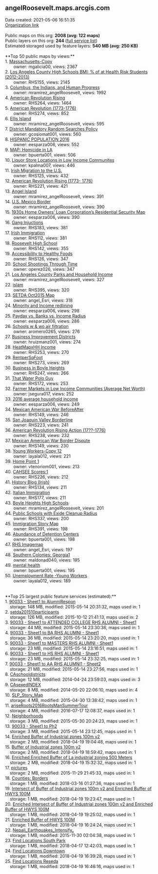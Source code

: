 <h2>angelRoosevelt.maps.arcgis.com</h2> Data created: 2021-05-06 16:51:35 <br /><a target='new' href='https://angelRoosevelt.maps.arcgis.com'>Organization link</a><br /><br />Public maps on this org: <b>2008 (avg: 122 maps)</b><br />Public layers on this org: <b>244 </b>(<a target='new' href='https://services.arcgis.com/r4guwVeGNzn2Vosp/ArcGIS/rest/services'>full service list</a>)<br />Estimated storaged used by feature layers: <b>540 MB (avg: 250 KB)</b><br /><br />**Top 50 public maps by views:**<br />  1. <a target='new' href='https://www.arcgis.com/home/item.html?id=0488849d24cd4786bc6e3bf9e8700698'>Massachusetts-Copy</a> <br />  &nbsp;&nbsp;&nbsp;&nbsp; &nbsp;&nbsp;owner: mgalicia00, views: 2367<br />  2. <a target='new' href='https://www.arcgis.com/home/item.html?id=5792d91db11743168f9273ac6b20a3b2'>Los Angeles County High Schools BMI: % of at Health Risk Students (2012-2013)</a> <br />  &nbsp;&nbsp;&nbsp;&nbsp; &nbsp;&nbsp;owner: RHS155, views: 2145<br />  3. <a target='new' href='https://www.arcgis.com/home/item.html?id=ae83d08a142e4fda81704d2f59a069a2'>Columbus, the Indians, and Human Progress</a> <br />  &nbsp;&nbsp;&nbsp;&nbsp; &nbsp;&nbsp;owner: mramirez_angelRoosevelt, views: 1992<br />  4. <a target='new' href='https://www.arcgis.com/home/item.html?id=ac0ded88f67b4396a2494c73ca8542a6'>American Revolution Rising </a> <br />  &nbsp;&nbsp;&nbsp;&nbsp; &nbsp;&nbsp;owner: RHS264, views: 1464<br />  5. <a target='new' href='https://www.arcgis.com/home/item.html?id=5ad52bfde8f9438bba72bb41c4adad1e'>American Revolution (1773-1776)</a> <br />  &nbsp;&nbsp;&nbsp;&nbsp; &nbsp;&nbsp;owner: RHS274, views: 852<br />  6. <a target='new' href='https://www.arcgis.com/home/item.html?id=f89fcb5d5ec1445396e8d833ac976d2d'>Ellis Island</a> <br />  &nbsp;&nbsp;&nbsp;&nbsp; &nbsp;&nbsp;owner: mramirez_angelRoosevelt, views: 595<br />  7. <a target='new' href='https://www.arcgis.com/home/item.html?id=404bfa22a7aa42f1bc9b1a3f6567b832'>District Mandatory Random Searches Policy</a> <br />  &nbsp;&nbsp;&nbsp;&nbsp; &nbsp;&nbsp;owner: gcosiomat001, views: 560<br />  8. <a target='new' href='https://www.arcgis.com/home/item.html?id=ace58b337e7f4145bb12c081e28ab18b'> HISPANIC POPULATION 2016</a> <br />  &nbsp;&nbsp;&nbsp;&nbsp; &nbsp;&nbsp;owner: eesparza006, views: 552<br />  9. <a target='new' href='https://www.arcgis.com/home/item.html?id=5990468699f84ca9924cfdb90e9369a0'>MAP: Homicide in LA</a> <br />  &nbsp;&nbsp;&nbsp;&nbsp; &nbsp;&nbsp;owner: bpuerta001, views: 506<br />  10. <a target='new' href='https://www.arcgis.com/home/item.html?id=528c6d1b40f1414fbb2940cb62f20658'>Liquor Store Locations in Low Income Communites</a> <br />  &nbsp;&nbsp;&nbsp;&nbsp; &nbsp;&nbsp;owner: kpalma007, views: 446<br />  11. <a target='new' href='https://www.arcgis.com/home/item.html?id=7534759e888f41899bcaad9cb39eb1bd'>Irish Migration to the U.S.</a> <br />  &nbsp;&nbsp;&nbsp;&nbsp; &nbsp;&nbsp;owner: RHS125, views: 432<br />  12. <a target='new' href='https://www.arcgis.com/home/item.html?id=34c62349ba774352a83297d37931f2e8'>American Revolution Rising (1773- 1776)</a> <br />  &nbsp;&nbsp;&nbsp;&nbsp; &nbsp;&nbsp;owner: RHS221, views: 421<br />  13. <a target='new' href='https://www.arcgis.com/home/item.html?id=04ffb8517f0d4ab7acd60fb64c2f12ad'>Angel Island</a> <br />  &nbsp;&nbsp;&nbsp;&nbsp; &nbsp;&nbsp;owner: mramirez_angelRoosevelt, views: 391<br />  14. <a target='new' href='https://www.arcgis.com/home/item.html?id=78ccac40d6c943acaee47e7ed2f5fc5c'>U.S. Mexico Border</a> <br />  &nbsp;&nbsp;&nbsp;&nbsp; &nbsp;&nbsp;owner: mramirez_angelRoosevelt, views: 390<br />  15. <a target='new' href='https://www.arcgis.com/home/item.html?id=c5b4533045ad4829bc8fa27466ca4aee'>1930s Home Owners’ Loan Corporation’s Residential Security Map</a> <br />  &nbsp;&nbsp;&nbsp;&nbsp; &nbsp;&nbsp;owner: eesparza006, views: 390<br />  16. <a target='new' href='https://www.arcgis.com/home/item.html?id=b84e8336d66b4be491179360a6941f03'>Gang Injuctions</a> <br />  &nbsp;&nbsp;&nbsp;&nbsp; &nbsp;&nbsp;owner: RHS183, views: 381<br />  17. <a target='new' href='https://www.arcgis.com/home/item.html?id=89750c01a5d94895b5667b558feee6f7'>Irish Immigration</a> <br />  &nbsp;&nbsp;&nbsp;&nbsp; &nbsp;&nbsp;owner: RHS112, views: 381<br />  18. <a target='new' href='https://www.arcgis.com/home/item.html?id=89751ae1a08f45078644aa222db89338'>Roosevelt High School</a> <br />  &nbsp;&nbsp;&nbsp;&nbsp; &nbsp;&nbsp;owner: RHS142, views: 355<br />  19. <a target='new' href='https://www.arcgis.com/home/item.html?id=76c95cf5d8914b2ea0d4be202a5ce46f'>Accessibility to Healthy Foods</a> <br />  &nbsp;&nbsp;&nbsp;&nbsp; &nbsp;&nbsp;owner: RHS126, views: 347<br />  20. <a target='new' href='https://www.arcgis.com/home/item.html?id=82c934c99a5647e68ea547f00926605d'>School Shootings Through Time</a> <br />  &nbsp;&nbsp;&nbsp;&nbsp; &nbsp;&nbsp;owner: operez026, views: 347<br />  21. <a target='new' href='https://www.arcgis.com/home/item.html?id=d0d7703b4c3d4c9a9353043ccc187470'>Los Angeles County Parks and Household Income</a> <br />  &nbsp;&nbsp;&nbsp;&nbsp; &nbsp;&nbsp;owner: mramirez_angelRoosevelt, views: 327<br />  22. <a target='new' href='https://www.arcgis.com/home/item.html?id=98973069030f4304a4a3b18a5f39dfa0'>islam</a> <br />  &nbsp;&nbsp;&nbsp;&nbsp; &nbsp;&nbsp;owner: RHS395, views: 320<br />  23. <a target='new' href='https://www.arcgis.com/home/item.html?id=587f9c4db15c435d96e9d6aabc6ff256'>SETDA Oct2015 Map</a> <br />  &nbsp;&nbsp;&nbsp;&nbsp; &nbsp;&nbsp;owner: angel_Esri, views: 318<br />  24. <a target='new' href='https://www.arcgis.com/home/item.html?id=47d5810a5a01461f814183c5186964b9'>Minority and Income redlining</a> <br />  &nbsp;&nbsp;&nbsp;&nbsp; &nbsp;&nbsp;owner: eesparza006, views: 298<br />  25. <a target='new' href='https://www.arcgis.com/home/item.html?id=6fb7bb775262428e9ecd2273bc32af48'>Payday vs. Banks vs. Income Radius </a> <br />  &nbsp;&nbsp;&nbsp;&nbsp; &nbsp;&nbsp;owner: eesparza006, views: 286<br />  26. <a target='new' href='https://www.arcgis.com/home/item.html?id=9b48f160095c43d58b881336ed848fcf'>Schools w & wo air filtration</a> <br />  &nbsp;&nbsp;&nbsp;&nbsp; &nbsp;&nbsp;owner: aromero0265, views: 276<br />  27. <a target='new' href='https://www.arcgis.com/home/item.html?id=ca3faada284a49d282c2a1fdff85716a'>Business Improvement Districts</a> <br />  &nbsp;&nbsp;&nbsp;&nbsp; &nbsp;&nbsp;owner: hruizmanz001, views: 274<br />  28. <a target='new' href='https://www.arcgis.com/home/item.html?id=2381ceae7ce443fcb271d16fb53c6a3d'>HeatMapxHH Income</a> <br />  &nbsp;&nbsp;&nbsp;&nbsp; &nbsp;&nbsp;owner: RHS253, views: 270<br />  29. <a target='new' href='https://www.arcgis.com/home/item.html?id=42a85226fa2249d8ab08ad66ad101624'>RentperSqFoot</a> <br />  &nbsp;&nbsp;&nbsp;&nbsp; &nbsp;&nbsp;owner: RHS273, views: 269<br />  30. <a target='new' href='https://www.arcgis.com/home/item.html?id=d9f690189c1f497081f9bc0d5f462fa2'>Business in Boyle Heights</a> <br />  &nbsp;&nbsp;&nbsp;&nbsp; &nbsp;&nbsp;owner: RHS247, views: 266<br />  31. <a target='new' href='https://www.arcgis.com/home/item.html?id=e4b05404565a4b8eb07b8f975930c094'>That Water Polo Guy</a> <br />  &nbsp;&nbsp;&nbsp;&nbsp; &nbsp;&nbsp;owner: RHS172, views: 253<br />  32. <a target='new' href='https://www.arcgis.com/home/item.html?id=19409fdd8f67480a9cd6a8d66c524c9c'>Farmer Markets in Low Income Communities (Average Net Worth)</a> <br />  &nbsp;&nbsp;&nbsp;&nbsp; &nbsp;&nbsp;owner: jsegura017, views: 252<br />  33. <a target='new' href='https://www.arcgis.com/home/item.html?id=73066ef31d0d46039ade8ddf12df1139'>2016 average household income</a> <br />  &nbsp;&nbsp;&nbsp;&nbsp; &nbsp;&nbsp;owner: eesparza006, views: 249<br />  34. <a target='new' href='https://www.arcgis.com/home/item.html?id=627dec8849734ce4ad307888bb53cce9'>Mexican American War BeforeAfter</a> <br />  &nbsp;&nbsp;&nbsp;&nbsp; &nbsp;&nbsp;owner: RHS149, views: 246<br />  35. <a target='new' href='https://www.arcgis.com/home/item.html?id=af4a73d35c4b4bd58cd71fd076f1f3d7'>San Joaquin Valley Borderline</a> <br />  &nbsp;&nbsp;&nbsp;&nbsp; &nbsp;&nbsp;owner: RHS223, views: 241<br />  36. <a target='new' href='https://www.arcgis.com/home/item.html?id=f8040c79d4e346cdae4ab96e957bf85f'>American Revolution Rising Action (17??-1776)</a> <br />  &nbsp;&nbsp;&nbsp;&nbsp; &nbsp;&nbsp;owner: RHS238, views: 232<br />  37. <a target='new' href='https://www.arcgis.com/home/item.html?id=53ee2a595c2847d981c1aa27fc916ea8'>Mexican American War Border Dispute</a> <br />  &nbsp;&nbsp;&nbsp;&nbsp; &nbsp;&nbsp;owner: RHS149, views: 230<br />  38. <a target='new' href='https://www.arcgis.com/home/item.html?id=a36c8ba07c3d417aa89d2fb1eeecbb6e'>Young Workers-Copy 12</a> <br />  &nbsp;&nbsp;&nbsp;&nbsp; &nbsp;&nbsp;owner: layala012, views: 221<br />  39. <a target='new' href='https://www.arcgis.com/home/item.html?id=87b00976234e48a3a5232ae0b166a600'>Home Point 1</a> <br />  &nbsp;&nbsp;&nbsp;&nbsp; &nbsp;&nbsp;owner: vtenoriom001, views: 213<br />  40. <a target='new' href='https://www.arcgis.com/home/item.html?id=c973058969644a93bb21a22ea071cd11'>CAHSEE Scores:1</a> <br />  &nbsp;&nbsp;&nbsp;&nbsp; &nbsp;&nbsp;owner: RHS226, views: 212<br />  41. <a target='new' href='https://www.arcgis.com/home/item.html?id=7de31229002443b9a2822b658811fb7e'>History Blog (Irish)</a> <br />  &nbsp;&nbsp;&nbsp;&nbsp; &nbsp;&nbsp;owner: RHS134, views: 211<br />  42. <a target='new' href='https://www.arcgis.com/home/item.html?id=ff7dc89cb82e4f729ed40bf7e9f8915f'>Italian Immigration</a> <br />  &nbsp;&nbsp;&nbsp;&nbsp; &nbsp;&nbsp;owner: RHS177, views: 211<br />  43. <a target='new' href='https://www.arcgis.com/home/item.html?id=f99fe0b35d8643978466448b6d41ed21'>Boyle Heights High Schools</a> <br />  &nbsp;&nbsp;&nbsp;&nbsp; &nbsp;&nbsp;owner: mramirez_angelRoosevelt, views: 201<br />  44. <a target='new' href='https://www.arcgis.com/home/item.html?id=581cd1a071d04086a4a88a966c98379b'>Public Schools with Exide Cleanup Radius</a> <br />  &nbsp;&nbsp;&nbsp;&nbsp; &nbsp;&nbsp;owner: RHS337, views: 200<br />  45. <a target='new' href='https://www.arcgis.com/home/item.html?id=d03496cf1927469e83ad9721b9233951'>Immigration Story Map</a> <br />  &nbsp;&nbsp;&nbsp;&nbsp; &nbsp;&nbsp;owner: RHS391, views: 198<br />  46. <a target='new' href='https://www.arcgis.com/home/item.html?id=91913fb489e944eb981344c1a91157ce'>Abundance of Detention Centers</a> <br />  &nbsp;&nbsp;&nbsp;&nbsp; &nbsp;&nbsp;owner: bpuerta001, views: 198<br />  47. <a target='new' href='https://www.arcgis.com/home/item.html?id=b17ed217dfb84dcab4436d1c9d672e08'>RHS Imagemap</a> <br />  &nbsp;&nbsp;&nbsp;&nbsp; &nbsp;&nbsp;owner: angel_Esri, views: 197<br />  48. <a target='new' href='https://www.arcgis.com/home/item.html?id=42384bd240654fd698d2365327c37482'>Southern Colonies: Georgia1</a> <br />  &nbsp;&nbsp;&nbsp;&nbsp; &nbsp;&nbsp;owner: maldonad040, views: 195<br />  49. <a target='new' href='https://www.arcgis.com/home/item.html?id=18a13e0ebfa4423c8fc63687a1f61821'>mental health</a> <br />  &nbsp;&nbsp;&nbsp;&nbsp; &nbsp;&nbsp;owner: bpuerta001, views: 195<br />  50. <a target='new' href='https://www.arcgis.com/home/item.html?id=f9715f6f5aec4cbf8df03a52bb491399'>Unemployment Rate -Young Workers</a> <br />  &nbsp;&nbsp;&nbsp;&nbsp; &nbsp;&nbsp;owner: layala012, views: 189<br /><br /><br />**Top 25 largest public feature services (estimated):**<br /> 1. <a target='new' href='https://www.arcgis.com/home/item.html?id=4dce9517eb664e68b230040d757f250e'>90033 - Sheet1 to AlumniRespon</a><br /> &nbsp;&nbsp;&nbsp;&nbsp;storage: 148 MB, modified: 2015-05-14 20:31:32, maps used in: 1<br /> 2. <a target='new' href='https://www.arcgis.com/home/item.html?id=8d89714a20034179811240297ed9c996'>setda201510participants</a><br /> &nbsp;&nbsp;&nbsp;&nbsp;storage: 126 MB, modified: 2015-10-12 21:41:13, maps used in: 2<br /> 3. <a target='new' href='https://www.arcgis.com/home/item.html?id=018f2c0d391d498aa96fd609875cb844'>90033 - Sheet1 to ATTENDED COLLEGE RHS ALUMNI - Sheet1</a><br /> &nbsp;&nbsp;&nbsp;&nbsp;storage: 44 MB, modified: 2015-05-14 23:30:36, maps used in: 1<br /> 4. <a target='new' href='https://www.arcgis.com/home/item.html?id=f7ad263f6a1a4414ba9c4daf3ccd0587'>90033 - Sheet1 to BA RHS ALUMNI - Sheet1</a><br /> &nbsp;&nbsp;&nbsp;&nbsp;storage: 36 MB, modified: 2015-05-14 23:20:20, maps used in: 1<br /> 5. <a target='new' href='https://www.arcgis.com/home/item.html?id=28972f0277ba471991f44427b57708a0'>90033 - Sheet1 to MASTERS RHS ALUMNI - Sheet1</a><br /> &nbsp;&nbsp;&nbsp;&nbsp;storage: 23 MB, modified: 2015-05-14 23:16:51, maps used in: 1<br /> 6. <a target='new' href='https://www.arcgis.com/home/item.html?id=ee67451bb2214a25adfaee44a6ac3946'>90033 - Sheet1 to HS RHS ALUMNI - Sheet1</a><br /> &nbsp;&nbsp;&nbsp;&nbsp;storage: 23 MB, modified: 2015-05-14 23:32:25, maps used in: 1<br /> 7. <a target='new' href='https://www.arcgis.com/home/item.html?id=d829d9aabdea406db53bdcecf65d0470'>90033 - Sheet1 to AA RHS ALUMNI1 - Sheet2</a><br /> &nbsp;&nbsp;&nbsp;&nbsp;storage: 21 MB, modified: 2015-05-14 23:27:56, maps used in: 1<br /> 8. <a target='new' href='https://www.arcgis.com/home/item.html?id=53f98257229b49c1a0f53447bff434c8'>CAschooldistricts</a><br /> &nbsp;&nbsp;&nbsp;&nbsp;storage: 12 MB, modified: 2014-04-24 23:59:03, maps used in: 3<br /> 9. <a target='new' href='https://www.arcgis.com/home/item.html?id=faf3fa69bd3d48099ab710f1b1f72248'>CAsexedINDEX</a><br /> &nbsp;&nbsp;&nbsp;&nbsp;storage: 8 MB, modified: 2014-05-20 22:06:10, maps used in: 4<br /> 10. <a target='new' href='https://www.arcgis.com/home/item.html?id=783e44220ded49b1b599c4bd7e47a19c'>SLP_Story_Map</a><br /> &nbsp;&nbsp;&nbsp;&nbsp;storage: 4 MB, modified: 2015-04-30 13:38:42, maps used in: 1<br /> 11. <a target='new' href='https://www.arcgis.com/home/item.html?id=1ef2fd33eee147698fa1fbd5d888a6a9'>ariseRoots2016RootsManSummerTour</a><br /> &nbsp;&nbsp;&nbsp;&nbsp;storage: 4 MB, modified: 2016-07-17 12:08:37, maps used in: 1<br /> 12. <a target='new' href='https://www.arcgis.com/home/item.html?id=912d7d86bb984ed1b48bfa14cbf43130'>Neighborhoods</a><br /> &nbsp;&nbsp;&nbsp;&nbsp;storage: 3 MB, modified: 2015-05-30 20:24:23, maps used in: 1<br /> 13. <a target='new' href='https://www.arcgis.com/home/item.html?id=4e2320afb1fb46d6b134318d9547e51b'>90033 - Sheet1 to Ph2</a><br /> &nbsp;&nbsp;&nbsp;&nbsp;storage: 3 MB, modified: 2015-05-14 23:12:45, maps used in: 1<br /> 14. <a target='new' href='https://www.arcgis.com/home/item.html?id=43d1e451c7824dc49eb4cacd71e28592'>Enriched Buffer of Industrial zones 100m v2</a><br /> &nbsp;&nbsp;&nbsp;&nbsp;storage: 2 MB, modified: 2018-04-19 19:04:48, maps used in: 1<br /> 15. <a target='new' href='https://www.arcgis.com/home/item.html?id=e7db4db9be7c4942a4eb907aaf7a51e4'>Buffer of Industrial zones 100m v2</a><br /> &nbsp;&nbsp;&nbsp;&nbsp;storage: 2 MB, modified: 2018-04-19 18:59:42, maps used in: 1<br /> 16. <a target='new' href='https://www.arcgis.com/home/item.html?id=5f0824515e24469b8c85c9b8a38c31c8'>Enriched Enriched Buffer of La industrial zoning 500 Meters</a><br /> &nbsp;&nbsp;&nbsp;&nbsp;storage: 2 MB, modified: 2018-04-19 15:32:32, maps used in: 1<br /> 17. <a target='new' href='https://www.arcgis.com/home/item.html?id=16bff36a0e57405380b87563fe261b24'>pictures</a><br /> &nbsp;&nbsp;&nbsp;&nbsp;storage: 2 MB, modified: 2015-11-29 21:45:33, maps used in: 1<br /> 18. <a target='new' href='https://www.arcgis.com/home/item.html?id=e0f13636dd624e7f8b1e0db88b0bab93'>Counties: Borders</a><br /> &nbsp;&nbsp;&nbsp;&nbsp;storage: 1 MB, modified: 2018-03-16 01:27:36, maps used in: 1<br /> 19. <a target='new' href='https://www.arcgis.com/home/item.html?id=a4d362f8f42047b0b53f0c5b29ba4c54'>Intersect of Buffer of Industrial zones 100m v2 and Enriched Buffer of HWYS 100M</a><br /> &nbsp;&nbsp;&nbsp;&nbsp;storage: 1 MB, modified: 2018-04-19 19:23:47, maps used in: 1<br /> 20. <a target='new' href='https://www.arcgis.com/home/item.html?id=4066ccbae6294752970545861f83cceb'>Enriched Intersect of Buffer of Industrial zones 100m v2 and Enriched Buffer of HWYS 100M</a><br /> &nbsp;&nbsp;&nbsp;&nbsp;storage: 1 MB, modified: 2018-04-19 19:25:02, maps used in: 1<br /> 21. <a target='new' href='https://www.arcgis.com/home/item.html?id=fb936bf08acd4141915cfa04243402dc'>Enriched Buffer of HWYS 100M</a><br /> &nbsp;&nbsp;&nbsp;&nbsp;storage: 1 MB, modified: 2018-04-19 16:24:24, maps used in: 1<br /> 22. <a target='new' href='https://www.arcgis.com/home/item.html?id=8eacb8d302754963b38b7c3950d98501'>Nepali_Earthquakes_Intensify_</a><br /> &nbsp;&nbsp;&nbsp;&nbsp;storage: 1 MB, modified: 2015-11-30 02:04:38, maps used in: 1<br /> 23. <a target='new' href='https://www.arcgis.com/home/item.html?id=07c145d47ad846c6b9dcd9a6665f02a2'>Find Locations South Park</a><br /> &nbsp;&nbsp;&nbsp;&nbsp;storage: 1 MB, modified: 2018-04-17 12:42:03, maps used in: 1<br /> 24. <a target='new' href='https://www.arcgis.com/home/item.html?id=b9d5c0d5feb94c0aa177a34134e6455f'>Find Locations Downtown</a><br /> &nbsp;&nbsp;&nbsp;&nbsp;storage: 1 MB, modified: 2018-04-19 16:39:28, maps used in: 1<br /> 25. <a target='new' href='https://www.arcgis.com/home/item.html?id=abd8b8b336e24f8e951a931944e2c523'>Find Locations Reseda</a><br /> &nbsp;&nbsp;&nbsp;&nbsp;storage: 1 MB, modified: 2018-04-19 16:46:16, maps used in: 1<br />